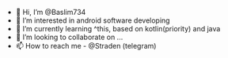 - 👋 Hi, I’m @Baslim734
- 👀 I’m interested in android software developing
- 🌱 I’m currently learning ^this, based on kotlin(priority) and java
- 💞️ I’m looking to collaborate on ...
- 📫 How to reach me - @Straden (telegram) 
